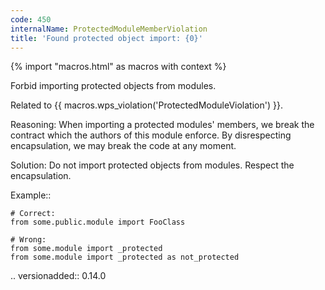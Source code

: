 ```yaml
---
code: 450
internalName: ProtectedModuleMemberViolation
title: 'Found protected object import: {0}'
---
```


{% import "macros.html" as macros with context %}

Forbid importing protected objects from modules.

Related to {{ macros.wps_violation('ProtectedModuleViolation') }}.

Reasoning: When importing a protected modules' members, we break the
contract which the authors of this module enforce. By disrespecting
encapsulation, we may break the code at any moment.

Solution: Do not import protected objects from modules. Respect the
encapsulation.

Example::

    # Correct:
    from some.public.module import FooClass
    
    # Wrong:
    from some.module import _protected
    from some.module import _protected as not_protected

.. versionadded:: 0.14.0